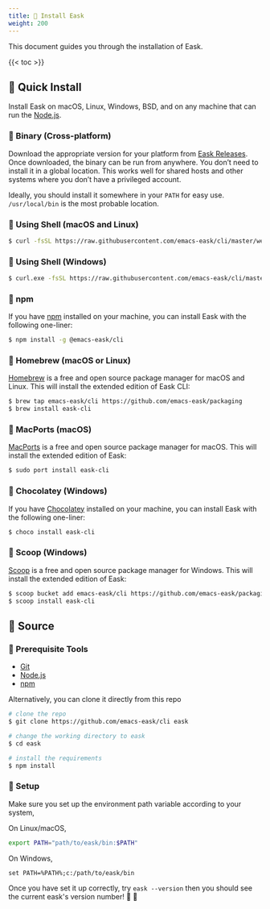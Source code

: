 ```yaml
---
title: 💾 Install Eask
weight: 200
---
```


This document guides you through the installation of Eask.

{{< toc >}}

## 💾 Quick Install

Install Eask on macOS, Linux, Windows, BSD, and on any machine that can run the [Node.js][].

### 🧪 Binary (Cross-platform)

Download the appropriate version for your platform from [Eask Releases](https://github.com/emacs-eask/cli/releases).
Once downloaded, the binary can be run from anywhere. You don’t need to install
it in a global location. This works well for shared hosts and other systems
where you don’t have a privileged account.

Ideally, you should install it somewhere in your `PATH` for easy use. `/usr/local/bin`
is the most probable location.

### 🧪 Using Shell (macOS and Linux)

```sh
$ curl -fsSL https://raw.githubusercontent.com/emacs-eask/cli/master/webinstall/install.sh | sh
```

### 🧪 Using Shell (Windows)

```sh
$ curl.exe -fsSL https://raw.githubusercontent.com/emacs-eask/cli/master/webinstall/install.bat | cmd /Q
```

### 🧪 npm

If you have [npm](https://www.npmjs.com/) installed on your machine, you can
install Eask with the following one-liner:

```sh
$ npm install -g @emacs-eask/cli
```

### 🧪 Homebrew (macOS or Linux)

[Homebrew](https://brew.sh/) is a free and open source package manager for
macOS and Linux. This will install the extended edition of Eask CLI:

```sh
$ brew tap emacs-eask/cli https://github.com/emacs-eask/packaging
$ brew install eask-cli
```

### 🧪 MacPorts (macOS)

[MacPorts](https://www.macports.org/) is a free and open source package manager for macOS.
This will install the extended edition of Eask:

```sh
$ sudo port install eask-cli
```

### 🧪 Chocolatey (Windows)

If you have [Chocolatey](https://chocolatey.org/) installed on your machine, you can
install Eask with the following one-liner:

```sh
$ choco install eask-cli
```

### 🧪 Scoop (Windows)

[Scoop](https://scoop.sh/) is a free and open source package manager for Windows.
This will install the extended edition of Eask:

```sh
$ scoop bucket add emacs-eask/cli https://github.com/emacs-eask/packaging
$ scoop install eask-cli
```

## 💾 Source

### 🚩 Prerequisite Tools

* [Git][]
* [Node.js][]
* [npm][]

Alternatively, you can clone it directly from this repo

```sh
# clone the repo
$ git clone https://github.com/emacs-eask/cli eask

# change the working directory to eask
$ cd eask

# install the requirements
$ npm install
```

### 🏡 Setup

Make sure you set up the environment path variable according to your system,

On Linux/macOS,

```sh
export PATH="path/to/eask/bin:$PATH"
```

On Windows,

```batch
set PATH=%PATH%;c:/path/to/eask/bin
```

Once you have set it up correctly, try `eask --version` then you should see 
the current eask's version number! 🎉 🎊


[Git]: https://git-scm.com/
[Node.js]: https://nodejs.org/en/
[npm]: https://www.npmjs.com/
